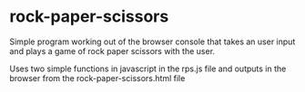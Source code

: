 # rock-paper-scissors

Simple program working out of the browser console that takes an user input and plays a game of rock paper scissors with the user.

Uses two simple functions in javascript in the rps.js file and outputs in the browser from the rock-paper-scissors.html file